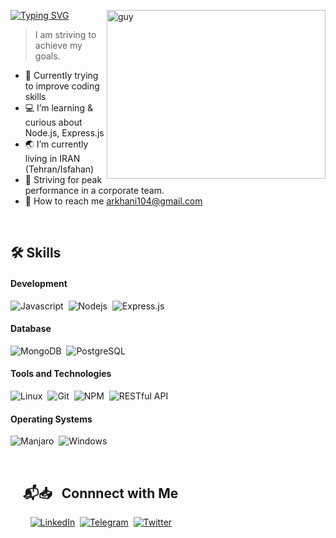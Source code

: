 <img align="right" height="270px" alt="guy" width="350" src="https://i.pinimg.com/originals/e4/26/70/e426702edf874b181aced1e2fa5c6cde.gif" /> </a>

<a href="https://git.io/typing-svg"><img src="https://readme-typing-svg.herokuapp.com?font=Josefin+Sans&pause=1000&width=435&lines=Hey%F0%9F%91%8B.+It%60s+AliReza+Khani.;Node.JS+learner+%F0%9F%91%80" alt="Typing SVG" /></a>

> I am striving to achieve my goals.
> <br />
-   🌱 Currently trying to improve coding skills
-   💻 I’m learning & curious about Node.js, Express.js
-   🌏 I’m currently living in IRAN (Tehran/Isfahan)
-   📝 Striving for peak performance in a corporate team.
-   💬 How to reach me arkhani104@gmail.com
<br>

## 🛠️ Skills

<div>
  
#### Development

![Javascript](https://img.shields.io/badge/JavaScript-F7DF1E?style=flat&logo=javascript&logoColor=black)&nbsp;
![Nodejs](https://img.shields.io/badge/Node.js-558564?style=flat&logo=node.js&logoColor=white)&nbsp;
![Express.js](https://img.shields.io/badge/express.js-%23404d59.svg?style=flat&logo=express&logoColor=%2361DAFB)&nbsp;

#### Database

![MongoDB](https://img.shields.io/badge/MongoDB-092E20?style=flat&logo=mongodb&logoColor=green)&nbsp;
![PostgreSQL](https://img.shields.io/badge/PostgreSQL-316192?style=flat&logo=postgresql&logoColor=green)

#### Tools and Technologies

![Linux](https://img.shields.io/badge/Linux-05122A?style=flat&logo=linux&logoColor=white)&nbsp;
![Git](https://img.shields.io/badge/-Git-05122A?style=flat&logo=git)&nbsp;
![NPM](https://img.shields.io/badge/npm-CB3837?style=flat&logo=npm&logoColor=white)&nbsp;
![RESTful API](https://img.shields.io/badge/RESTfulAPI-109989?style=flat)

#### Operating Systems

![Manjaro](https://img.shields.io/badge/Manjaro_Linux-557C94?logo=manjaro&logoColor=white)&nbsp;
![Windows](https://img.shields.io/badge/Windows-0078D6?logo=windows&logoColor=white)

</div>

<br>

## &nbsp; &nbsp; 📬📥 &nbsp; Connnect with Me

&nbsp; &nbsp; &nbsp; &nbsp; <a href="https://www.linkedin.com/in/alirezakhani104/"><img src="https://img.shields.io/badge/linkedin-%230077B5.svg?&style=for-the-badge&logo=linkedin&logoColor=white" alt="LinkedIn" /></a>&nbsp;
<a href="http://t.me/arkhani104"><img src="https://img.shields.io/badge/telegram-00B4FF.svg?&style=for-the-badge&logo=telegram&logoColor=white" alt="Telegram" /></a>&nbsp;
<a href="https://twitter.com/Khan1_ar"><img src="https://img.shields.io/badge/x%20(twiiter)-000000.svg?&style=for-the-badge&logo=twitter&logoColor=white" alt="Twitter" /></a>
